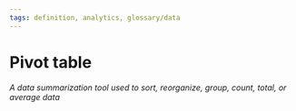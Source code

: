 ```yaml
---
tags: definition, analytics, glossary/data
---
```

#  Pivot table
*A data summarization tool used to sort, reorganize, group, count, total, or average data*